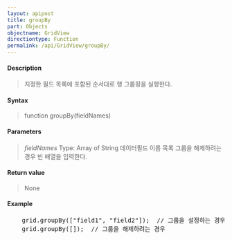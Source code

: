 ```yaml
---
layout: apipost
title: groupBy
part: Objects
objectname: GridView
directiontype: Function
permalink: /api/GridView/groupBy/
---
```



#### Description

> 지정한 필드 목록에 포함된 순서대로 행 그룹핑을 실행한다.


#### Syntax

> function groupBy(fieldNames)

#### Parameters

> *fieldNames*
> Type: Array of String
> 데이터필드 이름 목록
> 그룹을 해제하려는 경우 빈 배열을 입력한다.

#### Return value

> None

#### Example

<pre class="prettyprint">
    grid.groupBy(["field1", "field2"]);  // 그룹을 설정하는 경우
    grid.groupBy([]);  // 그룹을 해제하려는 경우
</pre>



